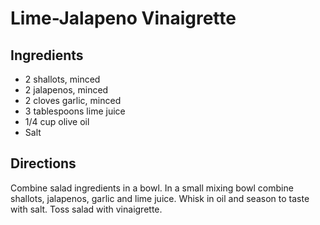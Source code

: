 # Lime-Jalapeno Vinaigrette 

<!-- BEGIN content -->

## Ingredients

- 2 shallots, minced 
- 2 jalapenos, minced 
- 2 cloves garlic, minced 
- 3 tablespoons lime juice 
- 1/4 cup olive oil 
- Salt

## Directions

Combine salad ingredients in a bowl. In a small mixing bowl combine shallots, jalapenos, garlic and lime juice. Whisk in oil and season to taste with salt. Toss salad with vinaigrette.

<!-- END content -->

